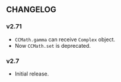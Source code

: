 ## CHANGELOG

### v2.71

* `CCMath.gamma` can receive `Complex` object.
* Now `CCMath.set` is deprecated.

### v2.7

* Initial release.
